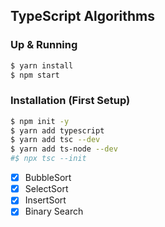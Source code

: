 ## TypeScript Algorithms

### Up & Running
```sh
$ yarn install
$ npm start
```

### Installation (First Setup)
```sh
$ npm init -y
$ yarn add typescript
$ yarn add tsc --dev
$ yarn add ts-node --dev
#$ npx tsc --init
```

- [X] BubbleSort
- [X] SelectSort
- [X] InsertSort
- [X] Binary Search